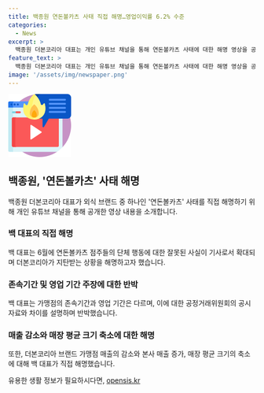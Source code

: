 ```yaml
---
title: 백종원 연돈볼카츠 사태 직접 해명…영업이익률 6.2% 수준
categories:
  - News
excerpt: >
  백종원 더본코리아 대표는 개인 유튜브 채널을 통해 연돈볼카츠 사태에 대한 해명 영상을 공개했다. 가맹점주의 주장을 반박하며 잘못된 사실이 퍼진 것을 지적하고, 영업 기간과 존속기간의 차이를 설명했다. 또한 매출 감소에 대한 이유와 가맹점의 도움을 강조하며, 회사 문제에 대한 토로와 생존을 위한 노력을 약속했다.
feature_text: >
  백종원 더본코리아 대표는 개인 유튜브 채널을 통해 연돈볼카츠 사태에 대한 해명 영상을 공개했다. 가맹점주의 주장을 반박하며 잘못된 사실이 퍼진 것을 지적하고, 영업 기간과 존속기간의 차이를 설명했다. 또한 매출 감소에 대한 이유와 가맹점의 도움을 강조하며, 회사 문제에 대한 토로와 생존을 위한 노력을 약속했다.
image: '/assets/img/newspaper.png'
---
```


<p><img src="/assets/img/news.png" alt="rentncar 속보" /></p>

<h2 data-ke-size="size26">백종원, '연돈볼카츠' 사태 해명</h2>

<p data-ke-size="size16">백종원 더본코리아 대표가 외식 브랜드 중 하나인 '연돈볼카츠' 사태를 직접 해명하기 위해 개인 유튜브 채널을 통해 공개한 영상 내용을 소개합니다. </p>

<h3>백 대표의 직접 해명</h3>

<p data-ke-size="size16">백 대표는 6월에 연돈볼카츠 점주들의 단체 행동에 대한 잘못된 사실이 기사로서 확대되며 더본코리아가 지탄받는 상황을 해명하고자 했습니다. </p>

<h3>존속기간 및 영업 기간 주장에 대한 반박</h3>

<p data-ke-size="size16">백 대표는 가맹점의 존속기간과 영업 기간은 다르며, 이에 대한 공정거래위원회의 공시 자료와 차이를 설명하며 반박했습니다.</p>

<h3>매출 감소와 매장 평균 크기 축소에 대한 해명</h3>

<p data-ke-size="size16">또한, 더본코리아 브랜드 가맹점 매출의 감소와 본사 매출 증가, 매장 평균 크기의 축소에 대해 백 대표가 직접 해명했습니다. </p>
유용한 생활 정보가 필요하시다면, <a href="https://opensis.kr" rel="dofollow">opensis.kr</a>


